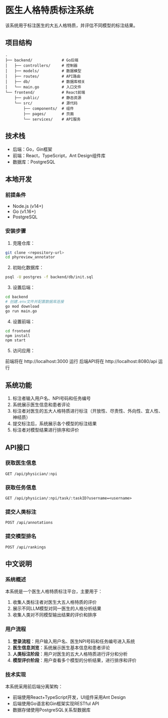 # 医生人格特质标注系统

该系统用于标注医生的大五人格特质，并评估不同模型的标注结果。

## 项目结构

```
.
├── backend/             # Go后端
│   ├── controllers/     # 控制器
│   ├── models/          # 数据模型
│   ├── routes/          # API路由
│   ├── db/              # 数据库相关
│   └── main.go          # 入口文件
└── frontend/            # React前端
    ├── public/          # 静态资源
    └── src/             # 源代码
        ├── components/  # 组件
        ├── pages/       # 页面
        └── services/    # API服务
```

## 技术栈

- 后端：Go，Gin框架
- 前端：React，TypeScript，Ant Design组件库
- 数据库：PostgreSQL

## 本地开发

### 前提条件

- Node.js (v14+)
- Go (v1.16+)
- PostgreSQL

### 安装步骤

1. 克隆仓库：

```bash
git clone <repository-url>
cd phyreview_annotator
```

2. 初始化数据库：

```bash
psql -U postgres -f backend/db/init.sql
```

3. 设置后端：

```bash
cd backend
# 创建.env文件并配置数据库连接
go mod download
go run main.go
```

4. 设置前端：

```bash
cd frontend
npm install
npm start
```

5. 访问应用：

前端将在 http://localhost:3000 运行
后端API将在 http://localhost:8080/api 运行

## 系统功能

1. 标注者输入用户名、NPI号码和任务编号
2. 系统展示医生信息和患者评论
3. 标注者对医生的五大人格特质进行标注（开放性、尽责性、外向性、宜人性、神经质）
4. 提交标注后，系统展示各个模型的标注结果
5. 标注者对模型结果进行排序和评价

## API接口

### 获取医生信息

```
GET /api/physician/:npi
```

### 获取任务信息

```
GET /api/physician/:npi/task/:taskID?username=<username>
```

### 提交人类标注

```
POST /api/annotations
```

### 提交模型排名

```
POST /api/rankings
```

## 中文说明

### 系统概述

本系统是一个医生人格特质标注平台，主要用于：
1. 收集人类标注者对医生大五人格特质的评价
2. 展示不同LLM模型对同一医生的人格分析结果
3. 收集人类对不同模型输出结果的评价和排序

### 用户流程

1. **登录流程**：用户输入用户名、医生NPI号码和任务编号进入系统
2. **医生信息浏览**：系统展示医生基本信息和患者评论
3. **人类标注阶段**：用户对医生的五大人格特质进行评分和分析
4. **模型评价阶段**：用户查看多个模型的分析结果，进行排序和评价

### 技术实现

本系统采用前后端分离架构：
- 前端使用React+TypeScript开发，UI组件采用Ant Design
- 后端使用Go语言和Gin框架实现RESTful API
- 数据存储使用PostgreSQL关系型数据库 